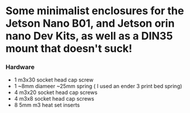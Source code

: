 # Some minimalist enclosures for the Jetson Nano B01, and Jetson orin nano Dev Kits, as well as a DIN35 mount that doesn't suck!

### Hardware
- 1 m3x30 socket head cap screw
- 1 ~8mm diameer ~25mm spring ( I used an ender 3 print bed spring)
- 4 m3x20 socket head cap screws
- 4 m3x8 socket head cap screws
- 8 5mm m3 heat set inserts
